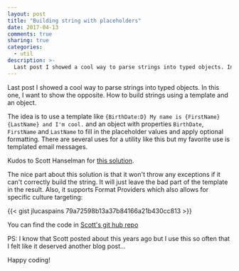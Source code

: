 ```yaml
---
layout: post
title: "Building string with placeholders"
date: 2017-04-13
comments: true
sharing: true
categories: 
  - util
description: >-
  Last post I showed a cool way to parse strings into typed objects. In this one, I want to show the opposite. How to build strings using a template and an object.
---
```


Last post I showed a cool way to parse strings into typed objects. In this one, I want to show the opposite. How to build strings using a template and an object.

The idea is to use a template like `{BirthDate:D} My name is {FirstName} {LastName} and I'm cool.` and an object with properties `BirthDate`, `FirstName` and `LastName` to fill in the placeholder values and apply optional formatting. There are several uses for a utility like this but my favorite use is templated email messages.

Kudos to Scott Hanselman for [this solution](http://www.hanselman.com/blog/PermaLink,guid,2a0fdc2c-6b15-4a46-a802-0ebc0b8662d9.aspx). 

The nice part about this solution is that it won't throw any exceptions if it can't correctly build the string. It will just leave the bad part of the template in the result. Also, it supports Format Providers which also allows for specific culture targeting:

{{< gist jlucaspains 79a72598b13a37b84166a21b430cc813 >}}

You can find the code in [Scott's git hub repo](https://github.com/shanselman/ObjectToString/blob/master/ObjectToString/ObjectToString.cs)

PS: I know that Scott posted about this years ago but I use this so often that I felt like it deserved another blog post...

Happy coding!